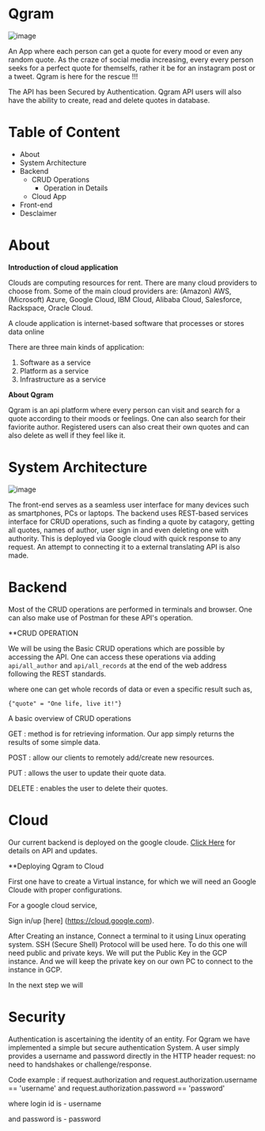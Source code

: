 # Qgram 
![image](https://user-images.githubusercontent.com/102377195/162349034-84225b27-9abd-45f1-b641-a22620b8a84b.png)

An App where each person can get a quote for every mood or even any random quote. As the craze of social media increasing, every every person seeks for a perfect quote for themselfs, rather it be for an instagram post or a tweet.
Qgram is here for the rescue !!!

The API has been Secured by Authentication. Qgram API users will also have the ability to create, read and delete quotes in database.


# Table of Content


- About
- System Architecture
- Backend
  - CRUD Operations
    - Operation in Details
  - Cloud App
 - Front-end
 - Desclaimer
 
 
# About
**Introduction of cloud application**

Clouds are computing resources for rent. There are many cloud providers to choose from. Some of the main cloud providers are: (Amazon) AWS, (Microsoft) Azure, Google Cloud, IBM Cloud, Alibaba Cloud, Salesforce, Rackspace, Oracle Cloud.

A cloude application is internet-based software that processes or stores data online

There are three main kinds of application:

1. Software as a service
2. Platform as a service
3. Infrastructure as a service


**About Qgram**


Qgram is an api platform where every person can visit and search for a quote according to their moods or feelings. One can also search for their faviorite author. Registered users can also creat their own quotes and can also delete as well if they feel like it.


# System Architecture

![image](https://user-images.githubusercontent.com/102377195/162663991-f9a6677a-78ab-436b-a71d-5b9fc730a0e2.png)


The front-end serves as a seamless user interface for many devices such as smartphones, PCs or laptops. The backend uses REST-based services interface for CRUD operations, such as finding a quote by catagory, getting all quotes, names of author, user sign in and even deleting one with authority. This is deployed via Google cloud with quick response to any request. An attempt to connecting it to a external translating API is also made.

# Backend

Most of the CRUD operations are performed in terminals and browser. One can also make use of Postman for these API's operation.


**CRUD OPERATION

We will be using the Basic CRUD operations which are possible by accessing the API. One can access these operations via adding ```api/all_author``` and ```api/all_records``` at the end of the web address following the REST standards.

where one can get whole records of data or even a specific result such as,

```{"quote" = "One life, live it!"} ```

A basic overview of CRUD operations 

GET : method is for retrieving information. Our app simply returns the results of some simple data.

POST : allow our clients to remotely add/create new resources.

PUT : allows the user to update their quote data.

DELETE : enables the user to delete their quotes.


# Cloud

Our current backend is deployed on the google cloude. [Click Here](https://github.com/shivanshkaushik/QGram) for details on API and updates.


**Deploying Qgram to Cloud

First one have to create a Virtual instance, for which we will need an Google Cloude with proper configurations. 


For a google cloud service,

Sign in/up [here] (https://cloud.google.com).


After Creating an instance, Connect a terminal to it using Linux operating system. SSH (Secure Shell) Protocol will be used here. To do this one will need  public and private keys. We will put the Public Key in the GCP instance. And we will keep the private key on our own PC to connect to the instance in GCP. 

In the next step we will  
# Security

Authentication is ascertaining the identity of an entity. For Qgram we have implemented a simple but secure authentication System. A user simply provides a username and password directly in the HTTP header request: no need to handshakes or challenge/response.


Code example :
if request.authorization and request.authorization.username == 'username' and request.authorization.password == 'password'


where login id is - username

and password is - password
